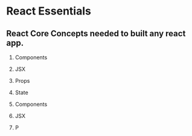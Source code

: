 # React Essentials

## React Core Concepts needed to built any react app.

1. Components 
2. JSX
3. Props
3. State

1. Components 
2. JSX
3. P